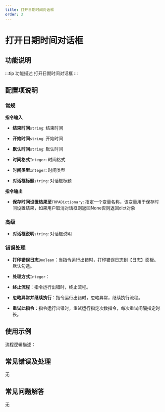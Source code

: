 ```yaml
---
title: 打开日期时间对话框
order: 3
---
```


# 打开日期时间对话框

## 功能说明

:::tip 功能描述
打开日期时间对话框
:::

## 配置项说明

### 常规

**指令输入**

- **结束时间**`string`: 结束时间

- **开始时间**`string`: 开始时间

- **默认时间**`string`: 默认时间

- **时间格式**`Integer`: 时间格式

- **时间类型**`Integer`: 时间类型

- **对话框标题**`string`: 对话框标题


**指令输出**

- **保存时间设置结果至**`TRPADictionary`: 指定一个变量名称，该变量用于保存时间设置结果，如果用户取消对话框则返回None否则返回dict对象

### 高级

- **对话框说明**`string`: 对话框说明

### 错误处理

- **打印错误日志**`Boolean`：当指令运行出错时，打印错误日志到【日志】面板。默认勾选。

- **处理方式**`Integer`：

 - **终止流程**：指令运行出错时，终止流程。

 - **忽略异常并继续执行**：指令运行出错时，忽略异常，继续执行流程。

 - **重试此指令**：指令运行出错时，重试运行指定次数指令，每次重试间隔指定时长。

## 使用示例

流程逻辑描述：

## 常见错误及处理

无

## 常见问题解答

无

